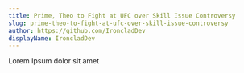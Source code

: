 ```yaml
---
title: Prime, Theo to Fight at UFC over Skill Issue Controversy
slug: prime-theo-to-fight-at-ufc-over-skill-issue-controversy
author: https://github.com/IroncladDev
displayName: IroncladDev
---
```


Lorem Ipsum dolor sit amet

